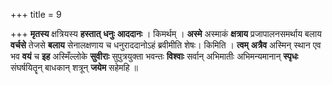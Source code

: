 +++
title = 9

+++
**मृतस्य** क्षत्रियस्य **हस्तात्** **धनुः** **आददानः** । किमर्थम् । **अस्मे** अस्माकं **क्षत्राय** प्रजापालनसमर्थाय बलाय **वर्चसे** तेजसे **बलाय** सेनालक्षणाय च धनुराददानोऽहं ब्रवीमीति शेषः। किमिति । **त्वम्** **अत्रैव** अस्मिन् स्थान एव भव **वयं** च **इह** अस्मिँल्लोके **सुवीराः** सुपुत्रयुक्ता भवन्तः **विश्वाः** सर्वान् अभिमातीः अभिमन्यमानान् **स्पृधः** संघर्षयितॄन् बाधकान् शत्रून् **जयेम** सहेमहि ॥